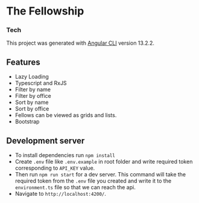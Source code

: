 # The Fellowship

### Tech

This project was generated with [Angular CLI](https://github.com/angular/angular-cli) version 13.2.2.

## Features

* Lazy Loading
* Typescript and RxJS
* Filter by name
* Filter by office
* Sort by name
* Sort by office
* Fellows can be viewed as grids and lists.
* Bootstrap

## Development server

* To install dependencies run `npm install`
* Create `.env` file like `.env.example` in root folder and write required token corresponding to `API_KEY` value.
* Then run `npm run start` for a dev server. This command will take the required token from the `.env` file you created and write it to the `environment.ts` file so that we can reach the api.
* Navigate to `http://localhost:4200/`.
